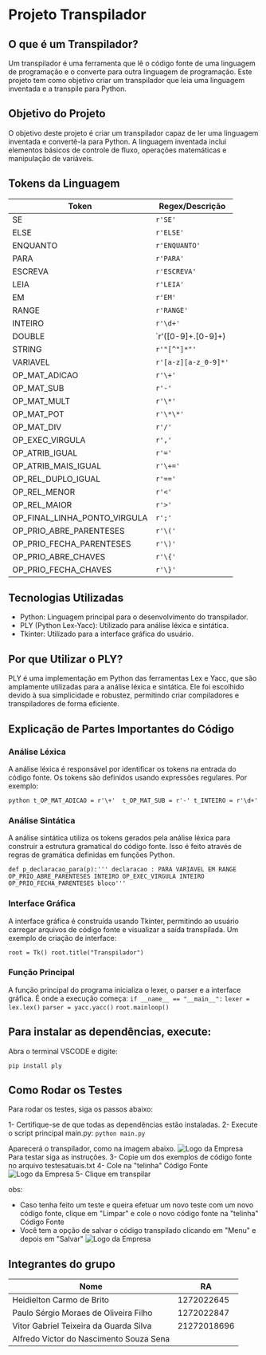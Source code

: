 # Projeto Transpilador

## O que é um Transpilador?

Um transpilador é uma ferramenta que lê o código fonte de uma linguagem de programação e o converte para outra linguagem de programação. Este projeto tem como objetivo criar um transpilador que leia uma linguagem inventada e a transpile para Python.

## Objetivo do Projeto

O objetivo deste projeto é criar um transpilador capaz de ler uma linguagem inventada e convertê-la para Python. A linguagem inventada inclui elementos básicos de controle de fluxo, operações matemáticas e manipulação de variáveis.

## Tokens da Linguagem
| Token                        | Regex/Descrição          |
|------------------------------|--------------------------|
| SE                           | `r'SE'`                  |
| ELSE                         | `r'ELSE'`                |
| ENQUANTO                     | `r'ENQUANTO'`            |
| PARA                         | `r'PARA'`                |
| ESCREVA                      | `r'ESCREVA'`             |
| LEIA                         | `r'LEIA'`                |
| EM                           | `r'EM'`                  |
| RANGE                        | `r'RANGE'`               |
| INTEIRO                      | `r'\d+'`                 |
| DOUBLE                       | `r'([0-9]+\.[0-9]+)|([0-9]+\.[0-9]+)'|
| STRING                       | `r'"[^"]*"'`             |
| VARIAVEL                     | `r'[a-z][a-z_0-9]*'`     |
| OP_MAT_ADICAO                | `r'\+'`                  |
| OP_MAT_SUB                   | `r'-'`                   |
| OP_MAT_MULT                  | `r'\*'`                  |
| OP_MAT_POT                   | `r'\*\*'`                |
| OP_MAT_DIV                   | `r'/'`                   |
| OP_EXEC_VIRGULA              | `r','`                   |
| OP_ATRIB_IGUAL               | `r'='`                   |
| OP_ATRIB_MAIS_IGUAL          | `r'\+='`                 |
| OP_REL_DUPLO_IGUAL           | `r'=='`                  |
| OP_REL_MENOR                 | `r'<'`                   |
| OP_REL_MAIOR                 | `r'>'`                   |
| OP_FINAL_LINHA_PONTO_VIRGULA | `r';'`                   |
| OP_PRIO_ABRE_PARENTESES      | `r'\('`                  |
| OP_PRIO_FECHA_PARENTESES     | `r'\)'`                  |
| OP_PRIO_ABRE_CHAVES          | `r'\{'`                  |
| OP_PRIO_FECHA_CHAVES         | `r'\}'`                  |

## Tecnologias Utilizadas

- Python: Linguagem principal para o desenvolvimento do transpilador.
- PLY (Python Lex-Yacc): Utilizado para análise léxica e sintática.
- Tkinter: Utilizado para a interface gráfica do usuário.

## Por que Utilizar o PLY?
PLY é uma implementação em Python das ferramentas Lex e Yacc, que são amplamente utilizadas para a análise léxica e sintática. Ele foi escolhido devido à sua simplicidade e robustez, permitindo criar compiladores e transpiladores de forma eficiente.

## Explicação de Partes Importantes do Código
### Análise Léxica
A análise léxica é responsável por identificar os tokens na entrada do código fonte. Os tokens são definidos usando expressões regulares. Por exemplo:

```python t_OP_MAT_ADICAO = r'\+'  t_OP_MAT_SUB = r'-' t_INTEIRO = r'\d+' ```
### Análise Sintática
A análise sintática utiliza os tokens gerados pela análise léxica para construir a estrutura gramatical do código fonte. Isso é feito através de regras de gramática definidas em funções Python.

``` def p_declaracao_para(p):''' declaracao : PARA VARIAVEL EM RANGE OP_PRIO_ABRE_PARENTESES INTEIRO OP_EXEC_VIRGULA INTEIRO OP_PRIO_FECHA_PARENTESES bloco''' ```

### Interface Gráfica
A interface gráfica é construída usando Tkinter, permitindo ao usuário carregar arquivos de código fonte e visualizar a saída transpilada. Um exemplo de criação de interface:

``` root = Tk() root.title("Transpilador") ```

### Função Principal
A função principal do programa inicializa o lexer, o parser e a interface gráfica. É onde a execução começa:
``` if __name__ == "__main__": ```
   ``` lexer = lex.lex() ```
   ``` parser = yacc.yacc() ```
   ``` root.mainloop() ```

## Para instalar as dependências, execute:
Abra o terminal VSCODE e digite:  

```pip install ply```

## Como Rodar os Testes
Para rodar os testes, siga os passos abaixo:

1- Certifique-se de que todas as dependências estão instaladas.
2- Execute o script principal main.py:
 ```python main.py```

Aparecerá o transpilador, como na imagem abaixo.
![Logo da Empresa](imagens/transpilador.png)
Para testar siga as instruções.
3- Copie um dos exemplos de código fonte no arquivo testesatuais.txt
4- Cole na "telinha" Código Fonte
![Logo da Empresa](imagens/codigofonte.png)
5- Clique em transpilar

obs:  
* Caso tenha feito um teste e queira efetuar um novo teste com um novo código fonte, clique em "Limpar" e cole o novo código fonte na "telinha" Código Fonte
* Você tem a opção de salvar o código transpilado clicando em "Menu" e depois em "Salvar"
![Logo da Empresa](imagens/salvar.png)



## Integrantes do grupo

| Nome                                   | RA         |
|----------------------------------------|------------|
| Heidielton Carmo de Brito              | 1272022645 |
| Paulo Sérgio Moraes de Oliveira Filho  | 1272022847 |
| Vitor Gabriel Teixeira da Guarda Silva | 21272018696|
| Alfredo Victor do Nascimento Souza Sena|            |
